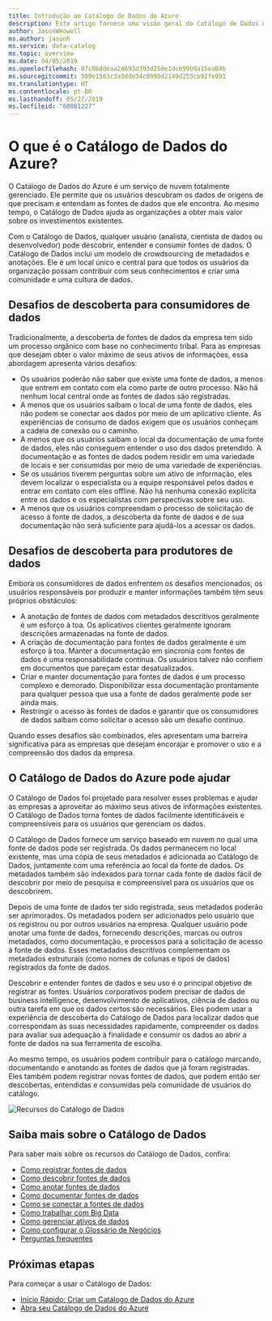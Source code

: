 ```yaml
---
title: Introdução ao Catálogo de Dados do Azure
description: Este artigo fornece uma visão geral do Catálogo de Dados do Microsoft Azure, incluindo seus recursos e problemas que ele aborda. O Catálogo de Dados permite que qualquer usuário registre, descubra, entenda e consuma fontes de dados.
author: JasonWHowell
ms.author: jasonh
ms.service: data-catalog
ms.topic: overview
ms.date: 04/05/2019
ms.openlocfilehash: 87c86ddeaa24693d393d250e1dc699b9a15ea84b
ms.sourcegitcommit: 509e1583c3a3dde34c8090d2149d255cb92fe991
ms.translationtype: HT
ms.contentlocale: pt-BR
ms.lasthandoff: 05/27/2019
ms.locfileid: "60861227"
---
```

# <a name="what-is-azure-data-catalog"></a>O que é o Catálogo de Dados do Azure?

O Catálogo de Dados do Azure é um serviço de nuvem totalmente gerenciado. Ele permite que os usuários descubram os dados de origens de que precisam e entendam as fontes de dados que ele encontra. Ao mesmo tempo, o Catálogo de Dados ajuda as organizações a obter mais valor sobre os investimentos existentes.

Com o Catálogo de Dados, qualquer usuário (analista, cientista de dados ou desenvolvedor) pode descobrir, entender e consumir fontes de dados. O Catálogo de Dados inclui um modelo de crowdsourcing de metadados e anotações. Ele é um local único e central para que todos os usuários da organização possam contribuir com seus conhecimentos e criar uma comunidade e uma cultura de dados.

## <a name="discovery-challenges-for-data-consumers"></a>Desafios de descoberta para consumidores de dados

Tradicionalmente, a descoberta de fontes de dados da empresa tem sido um processo orgânico com base no conhecimento tribal. Para as empresas que desejam obter o valor máximo de seus ativos de informações, essa abordagem apresenta vários desafios:

* Os usuários poderão não saber que existe uma fonte de dados, a menos que entrem em contato com ela como parte de outro processo. Não há nenhum local central onde as fontes de dados são registradas.
* A menos que os usuários saibam o local de uma fonte de dados, eles não podem se conectar aos dados por meio de um aplicativo cliente. As experiências de consumo de dados exigem que os usuários conheçam a cadeia de conexão ou o caminho.
* A menos que os usuários saibam o local da documentação de uma fonte de dados, eles não conseguem entender o uso dos dados pretendido. A documentação e as fontes de dados podem residir em uma variedade de locais e ser consumidas por meio de uma variedade de experiências.
* Se os usuários tiverem perguntas sobre um ativo de informação, eles devem localizar o especialista ou a equipe responsável pelos dados e entrar em contato com eles offline. Não há nenhuma conexão explícita entre os dados e os especialistas com perspectivas sobre seu uso.
* A menos que os usuários compreendam o processo de solicitação de acesso à fonte de dados, a descoberta da fonte de dados e de sua documentação não será suficiente para ajudá-los a acessar os dados.

## <a name="discovery-challenges-for-data-producers"></a>Desafios de descoberta para produtores de dados

Embora os consumidores de dados enfrentem os desafios mencionados, os usuários responsáveis por produzir e manter informações também têm seus próprios obstáculos:

* A anotação de fontes de dados com metadados descritivos geralmente é um esforço à toa. Os aplicativos clientes geralmente ignoram descrições armazenadas na fonte de dados.
* A criação de documentação para fontes de dados geralmente é um esforço à toa. Manter a documentação em sincronia com fontes de dados é uma responsabilidade contínua. Os usuários talvez não confiem em documentos que pareçam estar desatualizados.
* Criar e manter documentação para fontes de dados é um processo complexo e demorado. Disponibilizar essa documentação prontamente para qualquer pessoa que usa a fonte de dados geralmente pode ser ainda mais.
* Restringir o acesso às fontes de dados e garantir que os consumidores de dados saibam como solicitar o acesso são um desafio contínuo.

Quando esses desafios são combinados, eles apresentam uma barreira significativa para as empresas que desejam encorajar e promover o uso e a compreensão dos dados da empresa.

## <a name="azure-data-catalog-can-help"></a>O Catálogo de Dados do Azure pode ajudar

O Catálogo de Dados foi projetado para resolver esses problemas e ajudar as empresas a aproveitar ao máximo seus ativos de informações existentes. O Catálogo de Dados torna fontes de dados facilmente identificáveis e compreensíveis para os usuários que gerenciam os dados.

O Catálogo de Dados fornece um serviço baseado em nuvem no qual uma fonte de dados pode ser registrada. Os dados permanecem no local existente, mas uma cópia de seus metadados é adicionada ao Catálogo de Dados, juntamente com uma referência ao local da fonte de dados. Os metadados também são indexados para tornar cada fonte de dados fácil de descobrir por meio de pesquisa e compreensível para os usuários que os descobrirem.

Depois de uma fonte de dados ter sido registrada, seus metadados poderão ser aprimorados. Os metadados podem ser adicionados pelo usuário que os registrou ou por outros usuários na empresa. Qualquer usuário pode anotar uma fonte de dados, fornecendo descrições, marcas ou outros metadados, como documentação, e processos para a solicitação de acesso à fonte de dados. Esses metadados descritivos complementam os metadados estruturais (como nomes de colunas e tipos de dados) registrados da fonte de dados.

Descobrir e entender fontes de dados e seu uso é o principal objetivo de registrar as fontes. Usuários corporativos podem precisar de dados de business intelligence, desenvolvimento de aplicativos, ciência de dados ou outra tarefa em que os dados certos são necessários. Eles podem usar a experiência de descoberta do Catálogo de Dados para localizar dados que correspondam às suas necessidades rapidamente, compreender os dados para avaliar sua adequação à finalidade e consumir os dados ao abrir a fonte de dados na sua ferramenta de escolha. 

Ao mesmo tempo, os usuários podem contribuir para o catálogo marcando, documentando e anotando as fontes de dados que já foram registradas. Eles também podem registrar novas fontes de dados, que podem então ser descobertas, entendidas e consumidas pela comunidade de usuários do catálogo.

![Recursos do Catálogo de Dados](./media/data-catalog-what-is-data-catalog/data-catalog-capabilities.png)

## <a name="learn-more-about-data-catalog"></a>Saiba mais sobre o Catálogo de Dados

Para saber mais sobre os recursos do Catálogo de Dados, confira:

* [Como registrar fontes de dados](data-catalog-how-to-register.md)
* [Como descobrir fontes de dados](data-catalog-how-to-discover.md)
* [Como anotar fontes de dados](data-catalog-how-to-annotate.md)
* [Como documentar fontes de dados](data-catalog-how-to-documentation.md)
* [Como se conectar a fontes de dados](data-catalog-how-to-connect.md)
* [Como trabalhar com Big Data](data-catalog-how-to-big-data.md)
* [Como gerenciar ativos de dados](data-catalog-how-to-manage.md)
* [Como configurar o Glossário de Negócios](data-catalog-how-to-business-glossary.md)
* [Perguntas frequentes](data-catalog-frequently-asked-questions.md)

## <a name="next-steps"></a>Próximas etapas

Para começar a usar o Catálogo de Dados:

* [Início Rápido: Criar um Catálogo de Dados do Azure](data-catalog-get-started.md)
* [Abra seu Catálogo de Dados do Azure](https://www.azuredatacatalog.com)